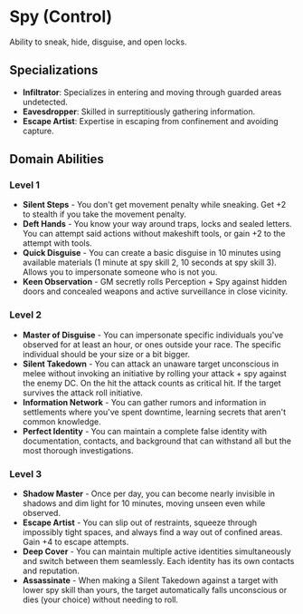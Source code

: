 # Spy (Control)

Ability to sneak, hide, disguise, and open locks.

## Specializations

- **Infiltrator**: Specializes in entering and moving through guarded areas undetected.
- **Eavesdropper**: Skilled in surreptitiously gathering information.
- **Escape Artist**: Expertise in escaping from confinement and avoiding capture.

## Domain Abilities

### Level 1

- **Silent Steps** - You don't get movement penalty while sneaking. Get +2 to stealth if you take the movement penalty.
- **Deft Hands** - You know your way around traps, locks and sealed letters. You can attempt said actions without makeshift tools, or gain +2 to the attempt with tools.
- **Quick Disguise** - You can create a basic disguise in 10 minutes using available materials (1 minute at spy skill 2, 10 seconds at spy skill 3). Allows you to impersonate someone who is not you.
- **Keen Observation** - GM secretly rolls Perception + Spy against hidden doors and concealed weapons and active surveillance in close vicinity.

### Level 2

- **Master of Disguise** - You can impersonate specific individuals you've observed for at least an hour, or ones outside your race. The specific individual should be your size or a bit bigger.
- **Silent Takedown** - You can attack an unaware target unconscious in melee without invoking an initiative by rolling your attack + spy against the enemy DC. On the hit the attack counts as critical hit. If the target survives the attack roll initiative.
- **Information Network** - You can gather rumors and information in settlements where you've spent downtime, learning secrets that aren't common knowledge.
- **Perfect Identity** - You can maintain a complete false identity with documentation, contacts, and background that can withstand all but the most thorough investigations.

### Level 3

- **Shadow Master** - Once per day, you can become nearly invisible in shadows and dim light for 10 minutes, moving unseen even while observed.
- **Escape Artist** - You can slip out of restraints, squeeze through impossibly tight spaces, and always find a way out of confined areas. Gain +4 to escape attempts.
- **Deep Cover** - You can maintain multiple active identities simultaneously and switch between them seamlessly. Each identity has its own contacts and reputation.
- **Assassinate** - When making a Silent Takedown against a target with lower spy skill than yours, the target automatically falls unconscious or dies (your choice) without needing to roll.